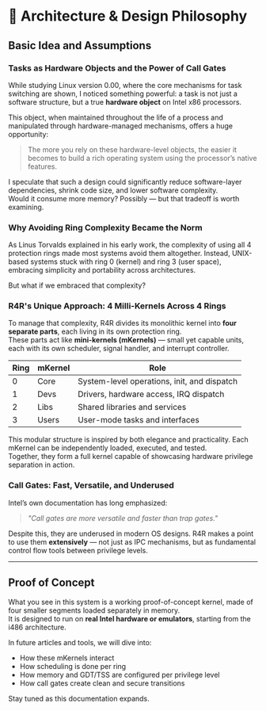 # 🧭 Architecture & Design Philosophy

## Basic Idea and Assumptions

### Tasks as Hardware Objects and the Power of Call Gates

While studying Linux version 0.00, where the core mechanisms for task switching are shown, I noticed something powerful: a task is not just a software structure, but a true **hardware object** on Intel x86 processors. 

This object, when maintained throughout the life of a process and manipulated through hardware-managed mechanisms, offers a huge opportunity:  
> The more you rely on these hardware-level objects, the easier it becomes to build a rich operating system using the processor’s native features.

I speculate that such a design could significantly reduce software-layer dependencies, shrink code size, and lower software complexity.  
Would it consume more memory? Possibly — but that tradeoff is worth examining.

### Why Avoiding Ring Complexity Became the Norm

As Linus Torvalds explained in his early work, the complexity of using all 4 protection rings made most systems avoid them altogether. Instead, UNIX-based systems stuck with ring 0 (kernel) and ring 3 (user space), embracing simplicity and portability across architectures.

But what if we embraced that complexity?

### R4R's Unique Approach: 4 Milli-Kernels Across 4 Rings

To manage that complexity, R4R divides its monolithic kernel into **four separate parts**, each living in its own protection ring.  
These parts act like **mini-kernels (mKernels)** — small yet capable units, each with its own scheduler, signal handler, and interrupt controller.

| Ring | mKernel | Role  |
|------|---------|-------|
|  0   | Core    | System-level operations, init, and dispatch |
|  1   | Devs    | Drivers, hardware access, IRQ dispatch      |
|  2   | Libs    | Shared libraries and services               |
|  3   | Users   | User-mode tasks and interfaces              |

This modular structure is inspired by both elegance and practicality. Each mKernel can be independently loaded, executed, and tested.  
Together, they form a full kernel capable of showcasing hardware privilege separation in action.

### Call Gates: Fast, Versatile, and Underused

Intel’s own documentation has long emphasized:

> *"Call gates are more versatile and faster than trap gates."*

Despite this, they are underused in modern OS designs. R4R makes a point to use them **extensively** — not just as IPC mechanisms, but as fundamental control flow tools between privilege levels.

---

## Proof of Concept

What you see in this system is a working proof-of-concept kernel, made of four smaller segments loaded separately in memory.  
It is designed to run on **real Intel hardware or emulators**, starting from the i486 architecture.

In future articles and tools, we will dive into:

- How these mKernels interact
- How scheduling is done per ring
- How memory and GDT/TSS are configured per privilege level
- How call gates create clean and secure transitions

Stay tuned as this documentation expands.